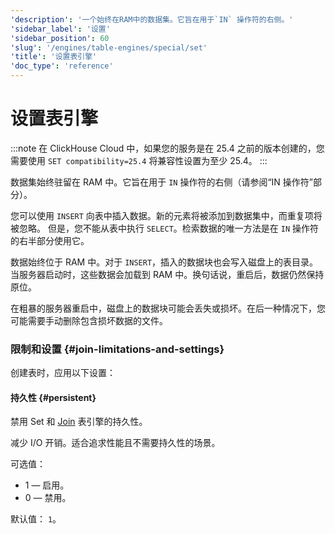 ```yaml
---
'description': '一个始终在RAM中的数据集。它旨在用于`IN` 操作符的右侧。'
'sidebar_label': '设置'
'sidebar_position': 60
'slug': '/engines/table-engines/special/set'
'title': '设置表引擎'
'doc_type': 'reference'
---
```



# 设置表引擎

:::note
在 ClickHouse Cloud 中，如果您的服务是在 25.4 之前的版本创建的，您需要使用 `SET compatibility=25.4` 将兼容性设置为至少 25.4。
:::

数据集始终驻留在 RAM 中。它旨在用于 `IN` 操作符的右侧（请参阅“IN 操作符”部分）。

您可以使用 `INSERT` 向表中插入数据。新的元素将被添加到数据集中，而重复项将被忽略。
但是，您不能从表中执行 `SELECT`。检索数据的唯一方法是在 `IN` 操作符的右半部分使用它。

数据始终位于 RAM 中。对于 `INSERT`，插入的数据块也会写入磁盘上的表目录。当服务器启动时，这些数据会加载到 RAM 中。换句话说，重启后，数据仍然保持原位。

在粗暴的服务器重启中，磁盘上的数据块可能会丢失或损坏。在后一种情况下，您可能需要手动删除包含损坏数据的文件。

### 限制和设置 {#join-limitations-and-settings}

创建表时，应用以下设置：

#### 持久性 {#persistent}

禁用 Set 和 [Join](/engines/table-engines/special/join) 表引擎的持久性。

减少 I/O 开销。适合追求性能且不需要持久性的场景。

可选值：

- 1 — 启用。
- 0 — 禁用。

默认值： `1`。
